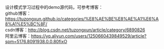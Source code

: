 设计模式学习过程中的demo源代码，可参考博客：</br>
github博客：<https://tuzongxun.github.io/categories/%E8%AE%BE%E8%AE%A1%E6%A8%A1%E5%BC%8F/></br>
csdn博客：<http://blog.csdn.net/tuzongxun/article/category/6890826></br>
阿里云博客：<https://yq.aliyun.com/users/1250660439849529/article?spm=5176.8091938.0.0.80fixO></br>